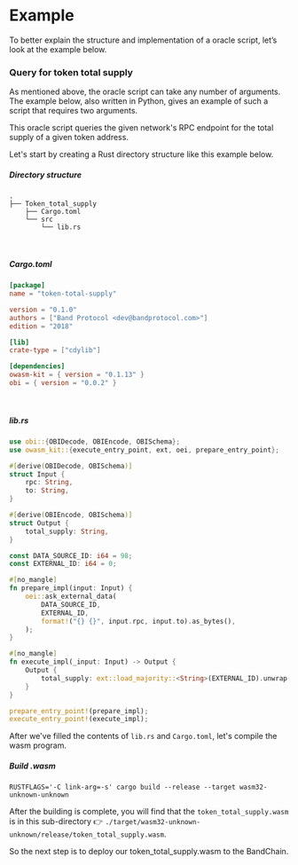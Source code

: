 <!--
order: 2
-->

# Example

To better explain the structure and implementation of a oracle script, let’s look at the example below.

### Query for token total supply

As mentioned above, the oracle script can take any number of arguments. The example below, also written in
Python, gives an example of such a script that requires two arguments.

This oracle script queries the given network's RPC endpoint for the total supply of a given token address.

Let's start by creating a Rust directory structure like this example below.

##### Directory structure

```shell
.
├── Token_total_supply
    ├── Cargo.toml
    └── src
        └── lib.rs
```

<br/>

##### Cargo.toml

```Cargo.toml
[package]
name = "token-total-supply"

version = "0.1.0"
authors = ["Band Protocol <dev@bandprotocol.com>"]
edition = "2018"

[lib]
crate-type = ["cdylib"]

[dependencies]
owasm-kit = { version = "0.1.13" }
obi = { version = "0.0.2" }
```

<br/>

##### lib.rs

```rust
use obi::{OBIDecode, OBIEncode, OBISchema};
use owasm_kit::{execute_entry_point, ext, oei, prepare_entry_point};

#[derive(OBIDecode, OBISchema)]
struct Input {
    rpc: String,
    to: String,
}

#[derive(OBIEncode, OBISchema)]
struct Output {
    total_supply: String,
}

const DATA_SOURCE_ID: i64 = 98;
const EXTERNAL_ID: i64 = 0;

#[no_mangle]
fn prepare_impl(input: Input) {
    oei::ask_external_data(
        DATA_SOURCE_ID,
        EXTERNAL_ID,
        format!("{} {}", input.rpc, input.to).as_bytes(),
    );
}

#[no_mangle]
fn execute_impl(_input: Input) -> Output {
    Output {
        total_supply: ext::load_majority::<String>(EXTERNAL_ID).unwrap(),
    }
}

prepare_entry_point!(prepare_impl);
execute_entry_point!(execute_impl);
```

After we've filled the contents of `lib.rs` and `Cargo.toml`, let's compile the wasm program.

##### Build .wasm

```shell
RUSTFLAGS='-C link-arg=-s' cargo build --release --target wasm32-unknown-unknown
```

After the building is complete, you will find that the `token_total_supply.wasm` is in this sub-directory 👉 `./target/wasm32-unknown-unknown/release/token_total_supply.wasm`.

So the next step is to deploy our token_total_supply.wasm to the BandChain.

